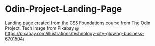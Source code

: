 # Odin-Project-Landing-Page
Landing page created from the CSS Foundations course from The Odin Project.
Tech image from Pixabay @ https://pixabay.com/illustrations/technology-city-glowing-business-6701504/
